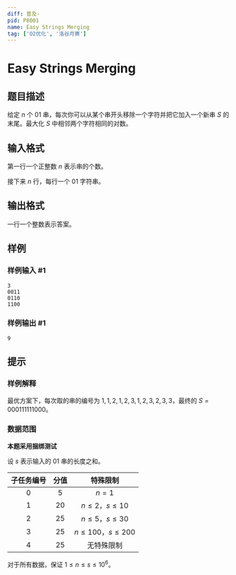 ```yaml
---
diff: 普及-
pid: P8001
name: Easy Strings Merging
tag: ['O2优化', '洛谷月赛']
---
```

# Easy Strings Merging
## 题目描述

给定 $n$ 个 01 串，每次你可以从某个串开头移除一个字符并把它加入一个新串 $S$ 的末尾。最大化 $S$ 中相邻两个字符相同的对数。
## 输入格式

第一行一个正整数 $n$ 表示串的个数。

接下来 $n$ 行，每行一个 01 字符串。
## 输出格式

一行一个整数表示答案。
## 样例

### 样例输入 #1
```
3
0011
0110
1100
```
### 样例输出 #1
```
9
```
## 提示

### 样例解释

最优方案下，每次取的串的编号为 $1,1,2,1,2,3,1,2,3,2,3,3$，最终的 $S=000111111000$。

### 数据范围

**本题采用捆绑测试**

设 $s$ 表示输入的 01 串的长度之和。

| 子任务编号 | 分值 | 特殊限制 |
| :----------: | :----------: | :----------: |
| $0$ | $5$ | $n=1$ |
| $1$ | $20$ | $n\le 2$，$s\le 10$ |
| $2$ | $25$ | $n\le 5$，$s\le 30$ |
| $3$ | $25$ | $n\le 100$，$s\le 200$ |
| $4$ | $25$ | 无特殊限制 |

对于所有数据，保证 $1\le n\le s\le 10^6$。
